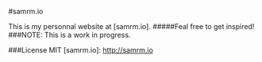 #samrm.io

This is my personnal website at [samrm.io].
#####Feal free to get inspired!
###NOTE:
This is a work in progress.

###License
MIT
[samrm.io]: http://samrm.io
